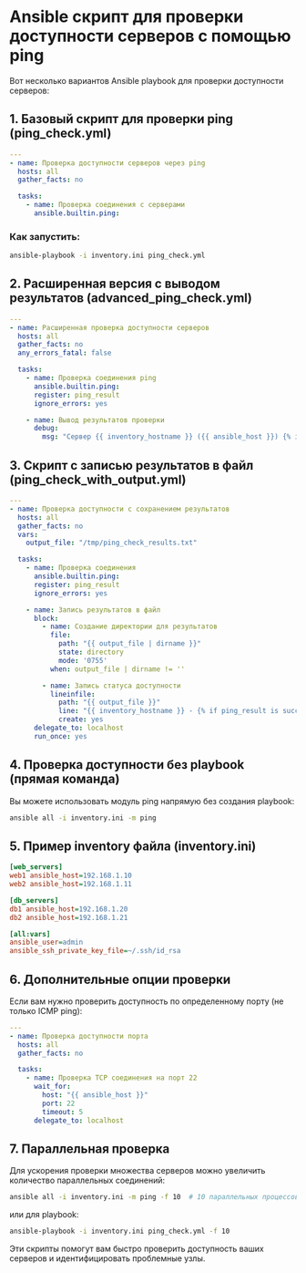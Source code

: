# Ansible скрипт для проверки доступности серверов с помощью ping

Вот несколько вариантов Ansible playbook для проверки доступности серверов:

## 1. Базовый скрипт для проверки ping (ping_check.yml)

```yaml
---
- name: Проверка доступности серверов через ping
  hosts: all
  gather_facts: no

  tasks:
    - name: Проверка соединения с серверами
      ansible.builtin.ping:
```

### Как запустить:
```bash
ansible-playbook -i inventory.ini ping_check.yml
```

## 2. Расширенная версия с выводом результатов (advanced_ping_check.yml)

```yaml
---
- name: Расширенная проверка доступности серверов
  hosts: all
  gather_facts: no
  any_errors_fatal: false

  tasks:
    - name: Проверка соединения ping
      ansible.builtin.ping:
      register: ping_result
      ignore_errors: yes

    - name: Вывод результатов проверки
      debug:
        msg: "Сервер {{ inventory_hostname }} ({{ ansible_host }}) {% if ping_result is success %}ДОСТУПЕН{% else %}НЕДОСТУПЕН{% endif %}"
```

## 3. Скрипт с записью результатов в файл (ping_check_with_output.yml)

```yaml
---
- name: Проверка доступности с сохранением результатов
  hosts: all
  gather_facts: no
  vars:
    output_file: "/tmp/ping_check_results.txt"

  tasks:
    - name: Проверка соединения
      ansible.builtin.ping:
      register: ping_result
      ignore_errors: yes

    - name: Запись результатов в файл
      block:
        - name: Создание директории для результатов
          file:
            path: "{{ output_file | dirname }}"
            state: directory
            mode: '0755'
          when: output_file | dirname != ''

        - name: Запись статуса доступности
          lineinfile:
            path: "{{ output_file }}"
            line: "{{ inventory_hostname }} - {% if ping_result is success %}OK{% else %}FAIL{% endif %}"
            create: yes
      delegate_to: localhost
      run_once: yes
```

## 4. Проверка доступности без playbook (прямая команда)

Вы можете использовать модуль ping напрямую без создания playbook:

```bash
ansible all -i inventory.ini -m ping
```

## 5. Пример inventory файла (inventory.ini)

```ini
[web_servers]
web1 ansible_host=192.168.1.10
web2 ansible_host=192.168.1.11

[db_servers]
db1 ansible_host=192.168.1.20
db2 ansible_host=192.168.1.21

[all:vars]
ansible_user=admin
ansible_ssh_private_key_file=~/.ssh/id_rsa
```

## 6. Дополнительные опции проверки

Если вам нужно проверить доступность по определенному порту (не только ICMP ping):

```yaml
---
- name: Проверка доступности порта
  hosts: all
  gather_facts: no

  tasks:
    - name: Проверка TCP соединения на порт 22
      wait_for:
        host: "{{ ansible_host }}"
        port: 22
        timeout: 5
      delegate_to: localhost
```

## 7. Параллельная проверка

Для ускорения проверки множества серверов можно увеличить количество параллельных соединений:

```bash
ansible all -i inventory.ini -m ping -f 10  # 10 параллельных процессов
```

или для playbook:

```bash
ansible-playbook -i inventory.ini ping_check.yml -f 10
```

Эти скрипты помогут вам быстро проверить доступность ваших серверов и идентифицировать проблемные узлы.